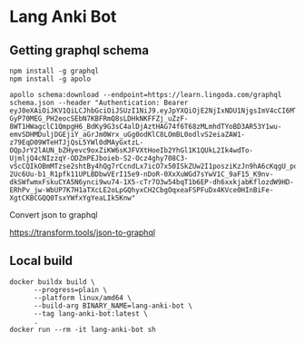 # Lang Anki Bot

## Getting graphql schema

    npm install -g graphql
    npm install -g apolo

    apollo schema:download --endpoint=https://learn.lingoda.com/graphql schema.json --header "Authentication: Bearer eyJ0eXAiOiJKV1QiLCJhbGciOiJSUzI1NiJ9.eyJpYXQiOjE2NjIxNDU1NjgsImV4cCI6MTY2MjE0NzM2OCwic3ViIjoiOTkzOTIxIiwicm9sZXMiOlsiUk9MRV9TVFVERU5UIiwiUk9MRV9VU0VSIl0sInVzZXJuYW1lIjoia2V5cmlkYW5AZ21haWwuY29tIn0.JFDsKWiVQ2J_9GKKthvM3-GyP70MEG_PH2eocSEbN7KBFRmQ8sLDHkNKFFZj_uZzF-8WT1HWagclC1QmpgH6_BdKy9G3sC4alDjAztHAG74f6T68zMLmhdTYoBD3AR53Y1wu-emvSDHMDuljDGEjiY_aGrJm0Wrx_uGg0odKlC8LOmBL0odlvS2eiaZAW1-z79EqD09WTeHTJjQsL5YWl0dMAyGxtzL-OQpJrY2lAUN_bZHyevc9oxZiKW6sKJFVXtHoeIb2YhGl1K1QUkL2Ik4wdTo-UjmljQ4cNIzzqY-ODZmPEJboieb-S2-Ocz4ghy708C3-vScCQIkOBmMTzse2shtBy4hQg7rCcndLx7icO7x50ISkZUw2I1posziKzJn9hA6cKqgU_pqkXS00LzfiOLzmF9wqS1PQIrqnw56P9esGu6_7pIgRrfsC7qf17mBc-2Uc6Uu-b1_R1pfk11UPLBDbwVErI15e9-nDoR-0XxXuWGd7sYwV1C_9aF15_K9nv-dkSWfwmxFskuCYA5N6ynci9wu74-1X5-cTr7O3w54bqT1b6EP-dh6xxkjabKflozdW9HD-ERhPv_jw-WbUP7K7H1aTXcLE2oLpGQhyxCH2CbgOqxeaFSPFuDx4KVce0HInBiFe-XgtCKBCGQQ0TsxYWfxYgYeaLIk5Knw"

Convert json to graphql

https://transform.tools/json-to-graphql

## Local build

    docker buildx build \
          --progress=plain \
          --platform linux/amd64 \
          --build-arg BINARY_NAME=lang-anki-bot \
          --tag lang-anki-bot:latest \
          .
    docker run --rm -it lang-anki-bot sh